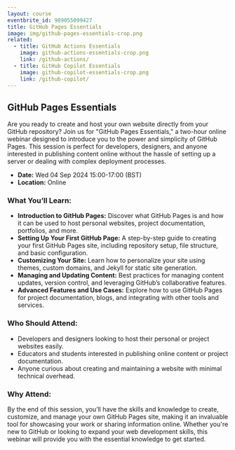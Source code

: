 ```yaml
---
layout: course
eventbrite_id: 989055099427
title: GitHub Pages Essentials
image: img/github-pages-essentials-crop.png
related:
  - title: GitHub Actions Essentials
    image: github-actions-essentials-crop.png
    link: /github-actions/
  - title: GitHub Copilot Essentials
    image: github-copilot-essentials-crop.png
    link: /github-copilot/
---
```


## GitHub Pages Essentials

Are you ready to create and host your own website directly from your GitHub
repository? Join us for "GitHub Pages Essentials," a two-hour online webinar
designed to introduce you to the power and simplicity of GitHub Pages. This
session is perfect for developers, designers, and anyone interested in
publishing content online without the hassle of setting up a server or
dealing with complex deployment processes.

* **Date:** Wed 04 Sep 2024 15:00-17:00 (BST)
* **Location:** Online

### What You’ll Learn:

* **Introduction to GitHub Pages:** Discover what GitHub Pages is and how it
can be used to host personal websites, project documentation, portfolios,
and more.
* **Setting Up Your First GitHub Page:** A step-by-step guide to creating
your first GitHub Pages site, including repository setup, file structure, and
basic configuration.
* **Customizing Your Site:** Learn how to personalize your site using themes,
custom domains, and Jekyll for static site generation.
* **Managing and Updating Content:** Best practices for managing content
updates, version control, and leveraging GitHub’s collaborative features.
* **Advanced Features and Use Cases:** Explore how to use GitHub Pages for
project documentation, blogs, and integrating with other tools and services.

### Who Should Attend:

* Developers and designers looking to host their personal or project
websites easily.
* Educators and students interested in publishing online content or project
documentation.
* Anyone curious about creating and maintaining a website with minimal
technical overhead.

### Why Attend:

By the end of this session, you’ll have the skills and knowledge to create,
customize, and manage your own GitHub Pages site, making it an invaluable
tool for showcasing your work or sharing information online. Whether you're
new to GitHub or looking to expand your web development skills, this webinar
will provide you with the essential knowledge to get started.

